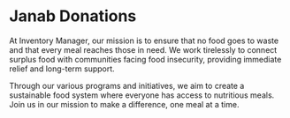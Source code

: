 # Janab Donations

At Inventory Manager, our mission is to ensure that no food goes to waste and that every meal reaches those in need. We work tirelessly to connect surplus food with communities facing food insecurity, providing immediate relief and long-term support.

Through our various programs and initiatives, we aim to create a sustainable food system where everyone has access to nutritious meals. Join us in our mission to make a difference, one meal at a time.

